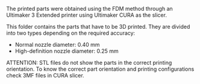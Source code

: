 The printed parts were obtained using the FDM method through an Ultimaker 3 Extended printer using Ultimaker CURA as the slicer.

This folder contains the parts that have to be 3D printed. They are divided into two types depending on the required accuracy:
- Normal nozzle diameter: 0.40 mm
- High-definition nozzle diameter: 0.25 mm

ATTENTION: STL files do not show the parts in the correct printing orientation. To know the correct part orientation and printing configurations check 3MF files in CURA slicer.
